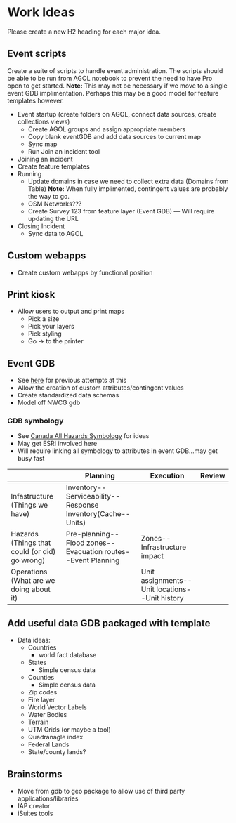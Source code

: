 # Work Ideas
Please create a new H2 heading for each major idea.

## Event scripts
Create a suite of scripts to handle event administration. The scripts should be able to be run from AGOL notebook
to prevent the need to have Pro open to get started.
**Note:** This may not be necessary if we move to a single event GDB implimentation. Perhaps this may be a good model
for feature templates however.
- Event startup (create folders on AGOL, connect data sources, create collections views)
  - Create AGOL groups and assign appropriate members
  - Copy blank eventGDB and add data sources to current map
  - Sync map
  - Run Join an incident tool
- Joining an incident
-   Create feature templates
- Running
  - Update domains in case we need to collect extra data (Domains from Table) **Note:** When fully implimented,
    contingent values are probably the way to go.
  - OSM Networks???
  - Create Survey 123 from feature layer (Event GDB) — Will require updating the URL
- Closing Incident
  - Sync data to AGOL
  
## Custom webapps
- Create custom webapps by functional position

## Print kiosk
- Allow users to output and print maps
  - Pick a size
  - Pick your layers
  - Pick styling
  - Go -> to the printer
  
## Event GDB
- See [here](archive/2018_gdb_changes_nwcg_to_all_hazards.md) for previous attempts at this
- Allow the creation of custom attributes/contingent values
- Create standardized data schemas
- Model off NWCG gdb

### GDB symbology
- See [Canada All Hazards Symbology](http://goccogpubca.canadaeast.cloudapp.azure.com/share/GOC-COG/CAHS-SCTR/Documentation/PS-SP-%231272768-v6A-CAHS_Explained.pdf) for ideas
- May get ESRI involved here
- Will require linking all symbology to attributes in event GDB...may get busy fast

|                                               | Planning                                                  | Execution                                    | Review |
|-----------------------------------------------|-----------------------------------------------------------|----------------------------------------------|--------|
| Infastructure (Things we have)                | Inventory--Serviceability--Response Inventory(Cache--Units)   |                                              |        |
| Hazards (Things that could (or did) go wrong) | Pre-planning--Flood zones--Evacuation routes--Event Planning | Zones--Infrastructure impact                  |        |
| Operations (What are we doing about it)       |                                                           | Unit assignments--Unit locations--Unit history |        |

## Add useful data GDB packaged with template
- Data ideas:
  - Countries
    - world fact database
  - States
    - Simple census data
  - Counties
    - Simple census data
  - Zip codes
  - Fire layer
  - World Vector Labels
  - Water Bodies
  - Terrain
  - UTM Grids (or maybe a tool)
  - Quadranagle index
  - Federal Lands
  - State/county lands?

## Brainstorms
- Move from gdb to geo package to allow use of third party applications/libraries
- IAP creator
- iSuites tools